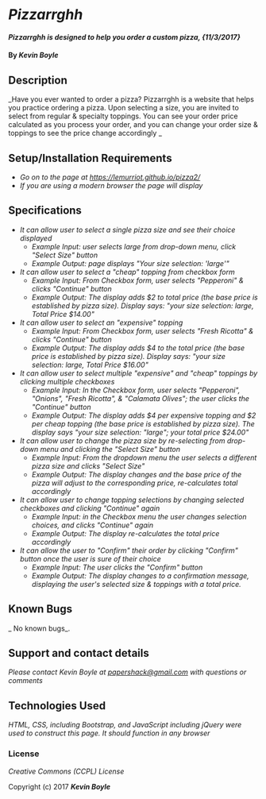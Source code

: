 # _Pizzarrghh_

#### _Pizzarrghh is designed to help you order a custom pizza, {11/3/2017}_

#### By _**Kevin Boyle**_

## Description

_Have you ever wanted to order a pizza? Pizzarrghh is a website that helps you practice ordering a pizza. Upon selecting a size, you are invited to select from regular & specialty toppings. You can see your order price calculated as you process your order, and you can change your order size & toppings to see the price change accordingly _

## Setup/Installation Requirements

* _Go on to the page at https://lemurriot.github.io/pizza2/_
* _If you are using a modern browser the page will display_


## Specifications

* _It can allow user to select a single pizza size and see their choice displayed_
  * _Example Input: user selects large from drop-down menu, click "Select Size" button_
  * _Example Output: page displays "Your size selection: 'large'"_
* _It can allow user to select a "cheap" topping from checkbox form_
  * _Example Input: From Checkbox form, user selects "Pepperoni" & clicks "Continue" button_
  * _Example Output: The display adds $2 to total price (the base price is established by pizza size). Display says: "your size selection: large, Total Price $14.00"_
* _It can allow user to select an "expensive" topping_
  * _Example Input: From Checkbox form, user selects "Fresh Ricotta" & clicks "Continue" button_
  * _Example Output: The display adds $4 to the total price (the base price is established by pizza size). Display says: "your size selection: large, Total Price $16.00"_
* _It can allow user to select multiple "expensive" and "cheap" toppings by clicking multiple checkboxes_
  * _Example Input: In the Checkbox form, user selects "Pepperoni", "Onions", "Fresh Ricotta", & "Calamata Olives"; the user clicks the "Continue" button_
  * _Example Output: The display adds $4 per expensive topping and $2 per cheap topping (the base price is established by pizza size). The display says "your size selection: "large"; your total price $24.00"_
* _It can allow user to change the pizza size by re-selecting from drop-down menu and clicking the "Select Size" button_
  * _Example Input: From the dropdown menu the user selects a different pizza size and clicks "Select Size"_
  * _Example Output: The display changes and the base price of the pizza will adjust to the corresponding price, re-calculates total accordingly_
* _It can allow user to change topping selections by changing selected checkboxes and clicking "Continue" again_
  * _Example Input: in the Checkbox menu the user changes selection choices, and clicks "Continue" again_
  * _Example Output: The display re-calculates the total price accordingly_
* _It can allow the user to "Confirm" their order by clicking "Confirm" button once the user is sure of their choice_
  * _Example Input: The user clicks the "Confirm" button_
  * _Example Output: The display changes to a confirmation message, displaying the user's selected size & toppings with a total price._


## Known Bugs

_ No known bugs_.

## Support and contact details

_Please contact Kevin Boyle at papershack@gmail.com with questions or comments_

## Technologies Used

_HTML, CSS, including Bootstrap, and JavaScript including jQuery were used to construct this page. It should function in any browser_

### License

*Creative Commons (CCPL) License*

Copyright (c) 2017 **_Kevin Boyle_**
